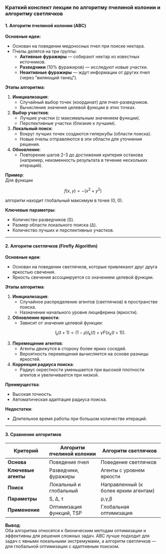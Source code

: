 ### Краткий конспект лекции по алгоритму пчелиной колонии и алгоритму светлячков

#### **1. Алгоритм пчелиной колонии (ABC)**
**Основные идеи:**
- Основан на поведении медоносных пчел при поиске нектара.
- Пчелы делятся на три группы:
  - **Активные фуражиры** — собирают нектар из известных источников.
  - **Разведчики** (10% фуражиров) — исследуют новые участки.
  - **Неактивные фуражиры** — ждут информации от других пчел (через "виляющий танец").

**Этапы алгоритма:**
1. **Инициализация**:  
   - Случайный выбор точек (координат) для пчел-разведчиков.  
   - Вычисление значения целевой функции в этих точках.  
2. **Выбор участков**:  
   - Лучшие участки (с максимальным значением функции).  
   - Перспективные участки (близкие к лучшим).  
3. **Локальный поиск**:  
   - Вокруг лучших точек создаются гиперкубы (области поиска).  
   - Новые пчелы отправляются в эти области для уточнения решения.  
4. **Обновление**:  
   - Повторение шагов 2-3 до достижения критерия останова (например, неизменность результата в течение нескольких итераций).  

**Пример**:  
Для функции
```math
f(x, y) = -(x^2 + y^2)
```
алгоритм находит глобальный максимум в точке (0, 0).  

**Ключевые параметры**:  
- Количество разведчиков (S).  
- Размер области локального поиска (Δ).  
- Количество лучших и перспективных участков.  

---

#### **2. Алгоритм светлячков (Firefly Algorithm)**
**Основные идеи**:  
- Основан на поведении светлячков, которые привлекают друг друга яркостью свечения.  
- Яркость свечения ассоциируется со значением целевой функции.  

**Этапы алгоритма**:  
1. **Инициализация**:  
   - Случайное распределение агентов (светлячков) в пространстве поиска.  
   - Назначение начального уровня люциферина (яркости).  
2. **Обновление яркости**:  
   - Зависит от значения целевой функции:  
     ```math
     l_k(t+1) = (1 - \rho)l_k(t) + \gamma F(x_k(t+1)).
     ```  
3. **Перемещение агентов**:  
   - Агенты движутся в сторону более ярких соседей.  
   - Вероятность перемещения вычисляется на основе разницы яркостей.  
4. **Коррекция радиуса поиска**:  
   - Радиус окрестности уменьшается при высокой плотности агентов и увеличивается при низкой.  

**Преимущества**:  
- Высокая точность.  
- Автоматическая адаптация радиуса поиска.  

**Недостатки**:  
- Длительное время работы при большом количестве итераций.  

---

#### **3. Сравнение алгоритмов**
| **Критерий**          | **Алгоритм пчелиной колонии**       | **Алгоритм светлячков**             |
|-----------------------|-------------------------------------|-------------------------------------|
| **Основа**            | Поведение пчел                      | Поведение светлячков                |
| **Ключевые агенты**   | Разведчики, фуражиры               | Агенты с уровнем яркости            |
| **Поиск**            | Локальный и глобальный             | Направленный (к более ярким агентам)|
| **Параметры**        | S, Δ, τ                            | ρ,γ,β                               |
| **Применение**       | Оптимизация функций, TSP           | Глобальная оптимизация              |

**Вывод**:  
Оба алгоритма относятся к бионическим методам оптимизации и эффективны для решения сложных задач. ABC лучше подходит для задач с явными локальными экстремумами, а алгоритм светлячков — для глобальной оптимизации с адаптивным поиском.
